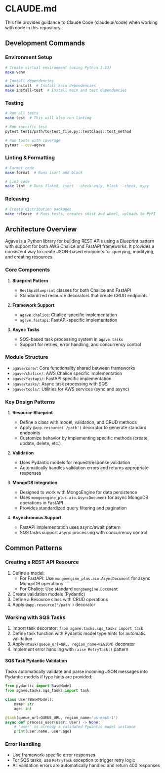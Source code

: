 # CLAUDE.md

This file provides guidance to Claude Code (claude.ai/code) when working with code in this repository.

## Development Commands

### Environment Setup

```bash
# Create virtual environment (using Python 3.13)
make venv

# Install dependencies
make install  # Install main dependencies
make install-test  # Install main and test dependencies
```

### Testing

```bash
# Run all tests
make test  # This will also run linting

# Run specific test
pytest tests/path/to/test_file.py::TestClass::test_method

# Run tests with coverage
pytest --cov=agave
```

### Linting & Formatting

```bash
# Format code
make format  # Runs isort and black

# Lint code
make lint  # Runs flake8, isort --check-only, black --check, mypy
```

### Releasing

```bash
# Create distribution packages
make release  # Runs tests, creates sdist and wheel, uploads to PyPI
```

## Architecture Overview

Agave is a Python library for building REST APIs using a Blueprint pattern with support for both AWS Chalice and FastAPI frameworks. It provides a consistent way to create JSON-based endpoints for querying, modifying, and creating resources.

### Core Components

1. **Blueprint Pattern**
   - `RestApiBlueprint` classes for both Chalice and FastAPI
   - Standardized resource decorators that create CRUD endpoints

2. **Framework Support**
   - `agave.chalice`: Chalice-specific implementation
   - `agave.fastapi`: FastAPI-specific implementation

3. **Async Tasks**
   - SQS-based task processing system in `agave.tasks`
   - Support for retries, error handling, and concurrency control

### Module Structure

- `agave/core/`: Core functionality shared between frameworks
- `agave/chalice/`: AWS Chalice specific implementation
- `agave/fastapi/`: FastAPI specific implementation
- `agave/tasks/`: Async task processing with SQS
- `agave/tools/`: Utilities for AWS services (sync and async)

### Key Design Patterns

1. **Resource Blueprint**
   - Define a class with model, validation, and CRUD methods
   - Apply `@app.resource('/path')` decorator to generate standard endpoints
   - Customize behavior by implementing specific methods (create, update, delete, etc.)

2. **Validation**
   - Uses Pydantic models for request/response validation
   - Automatically handles validation errors and returns appropriate responses

3. **MongoDB Integration**
   - Designed to work with MongoEngine for data persistence
   - Uses `mongoengine_plus.aio.AsyncDocument` for async MongoDB operations in FastAPI
   - Provides standardized query filtering and pagination

4. **Asynchronous Support**
   - FastAPI implementation uses async/await pattern
   - SQS tasks support async processing with concurrency control

## Common Patterns

### Creating a REST API Resource

1. Define a model:
   - For FastAPI: Use `mongoengine_plus.aio.AsyncDocument` for async MongoDB operations
   - For Chalice: Use standard `mongoengine.Document`
2. Create validation models (Pydantic)
3. Define a Resource class with CRUD operations
4. Apply `@app.resource('/path')` decorator

### Working with SQS Tasks

1. Import task decorator: `from agave.tasks.sqs_tasks import task`
2. Define task function with Pydantic model type hints for automatic validation
3. Apply `@task(queue_url=URL, region_name=REGION)` decorator
4. Implement error handling with `raise RetryTask()` pattern

#### SQS Task Pydantic Validation

Tasks automatically validate and parse incoming JSON messages into Pydantic models if type hints are provided:

```python
from pydantic import BaseModel
from agave.tasks.sqs_tasks import task

class User(BaseModel):
    name: str
    age: int

@task(queue_url=QUEUE_URL, region_name='us-east-1')
async def process_user(user: User) -> None:
    # 'user' is already a validated Pydantic model instance
    print(user.name, user.age)
```

### Error Handling

- Use framework-specific error responses
- For SQS tasks, use `RetryTask` exception to trigger retry logic
- All validation errors are automatically handled and return 400 responses